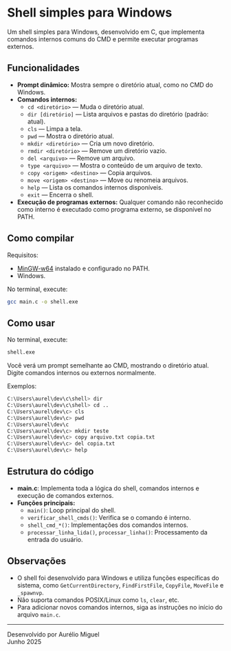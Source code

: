 # Shell simples para Windows

Um shell simples para Windows, desenvolvido em C, que implementa comandos internos comuns do CMD e permite executar programas externos.

## Funcionalidades

- **Prompt dinâmico:** Mostra sempre o diretório atual, como no CMD do Windows.
- **Comandos internos:**
  - `cd <diretório>` — Muda o diretório atual.
  - `dir [diretório]` — Lista arquivos e pastas do diretório (padrão: atual).
  - `cls` — Limpa a tela.
  - `pwd` — Mostra o diretório atual.
  - `mkdir <diretório>` — Cria um novo diretório.
  - `rmdir <diretório>` — Remove um diretório vazio.
  - `del <arquivo>` — Remove um arquivo.
  - `type <arquivo>` — Mostra o conteúdo de um arquivo de texto.
  - `copy <origem> <destino>` — Copia arquivos.
  - `move <origem> <destino>` — Move ou renomeia arquivos.
  - `help` — Lista os comandos internos disponíveis.
  - `exit` — Encerra o shell.
- **Execução de programas externos:** Qualquer comando não reconhecido como interno é executado como programa externo, se disponível no PATH.

## Como compilar

Requisitos:
- [MinGW-w64](https://www.mingw-w64.org/) instalado e configurado no PATH.
- Windows.

No terminal, execute:
```sh
gcc main.c -o shell.exe
```

## Como usar

No terminal, execute:
```sh
shell.exe
```

Você verá um prompt semelhante ao CMD, mostrando o diretório atual. Digite comandos internos ou externos normalmente.

Exemplos:
```sh
C:\Users\aurel\dev\c\shell> dir
C:\Users\aurel\dev\c\shell> cd ..
C:\Users\aurel\dev\c> cls
C:\Users\aurel\dev\c> pwd
C:\Users\aurel\dev\c
C:\Users\aurel\dev\c> mkdir teste
C:\Users\aurel\dev\c> copy arquivo.txt copia.txt
C:\Users\aurel\dev\c> del copia.txt
C:\Users\aurel\dev\c> help
```

## Estrutura do código

- **main.c**: Implementa toda a lógica do shell, comandos internos e execução de comandos externos.
- **Funções principais:**
  - `main()`: Loop principal do shell.
  - `verificar_shell_cmds()`: Verifica se o comando é interno.
  - `shell_cmd_*()`: Implementações dos comandos internos.
  - `processar_linha_lida()`, `processar_linha()`: Processamento da entrada do usuário.

## Observações

- O shell foi desenvolvido para Windows e utiliza funções específicas do sistema, como `GetCurrentDirectory`, `FindFirstFile`, `CopyFile`, `MoveFile` e `_spawnvp`.
- Não suporta comandos POSIX/Linux como `ls`, `clear`, etc.
- Para adicionar novos comandos internos, siga as instruções no início do arquivo `main.c`.

---

Desenvolvido por Aurélio Miguel  
Junho 2025